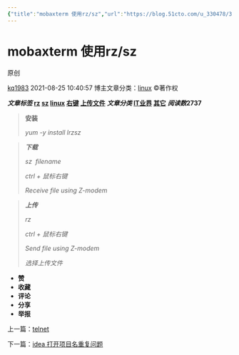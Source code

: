 ```yaml
---
{"title":"mobaxterm 使用rz/sz","url":"https://blog.51cto.com/u_330478/3627583","clipped_at":"2022-09-19 11:39:58","tags":["无"],"dg-publish":true,"permalink":"/阅读库藏/mobaxterm-使用rz-sz_1663558798/","dgPassFrontmatter":true}
---
```


# mobaxterm 使用rz/sz

原创

[kq1983](https://blog.51cto.com/u_330478) 2021-08-25 10:40:57 博主文章分类：[linux](https://blog.51cto.com/u_330478/category28) ©著作权

**_文章标签_ [rz](https://blog.51cto.com/topic/rz.html) [sz](https://blog.51cto.com/topic/sz.html) [linux](https://blog.51cto.com/topic/linux-2.html) [右键](https://blog.51cto.com/topic/youjian.html) [上传文件](https://blog.51cto.com/topic/shangchuanwenjian.html)** **_文章分类_ [IT业界](https://blog.51cto.com/nav/industry) [其它](https://blog.51cto.com/nav/other)** **_阅读数_**2737****

> **安装**
> 
> _yum_ -_y_ _install_ _lrzsz_

> **_下载_**
> 
> _sz  filename_
> 
> _ctrl + 鼠标右键_
> 
> _Receive file using Z-modem_

> _**上传**_
> 
> _rz_
> 
> _ctrl + 鼠标右键_
> 
> _Send file using Z-modem_
> 
> _选择上传文件_

*   **[](javascript:)赞**
*   **[](javascript:)收藏**
*   **[](javascript:)评论**
*   **[](javascript:)分享**
*   **[](javascript:)举报**

上一篇：[telnet](https://blog.51cto.com/u_330478/3627579)

下一篇：[idea 打开项目名重复问题](https://blog.51cto.com/u_330478/3627589)